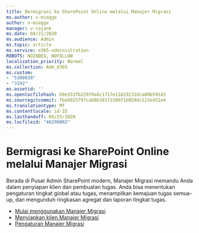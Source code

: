 ```yaml
---
title: Bermigrasi ke SharePoint Online melalui Manajer Migrasi
ms.author: v-miegge
author: v-miegge
manager: v-cojank
ms.date: 04/21/2020
ms.audience: Admin
ms.topic: article
ms.service: o365-administration
ROBOTS: NOINDEX, NOFOLLOW
localization_priority: Normal
ms.collection: Adm_O365
ms.custom:
- "5300030"
- "3192"
ms.assetid: ''
ms.openlocfilehash: b9e333fb229f0a8c1717e11829232dca80b591d3
ms.sourcegitcommit: fbe6925797cab0b38172386f1b059dc122e452a4
ms.translationtype: MT
ms.contentlocale: id-ID
ms.lasthandoff: 09/25/2020
ms.locfileid: "48299802"
---
```

# <a name="migrating-to-sharepoint-online-via-migration-manager"></a>Bermigrasi ke SharePoint Online melalui Manajer Migrasi

Berada di Pusat Admin SharePoint modern, Manajer Migrasi memandu Anda dalam penyiapan klien dan pembuatan tugas. Anda bisa menentukan pengaturan tingkat global atau tugas, menampilkan kemajuan tugas semua-up, dan mengunduh ringkasan agregat dan laporan tingkat tugas.

* [Mulai menggunakan Manajer Migrasi](https://docs.microsoft.com/sharepointmigration/mm-get-started)
* [Menyiapkan klien Manajer Migrasi](https://docs.microsoft.com/sharepointmigration/mm-setup-clients)
* [Pengaturan Manajer Migrasi](https://docs.microsoft.com/sharepointmigration/mm-settings)